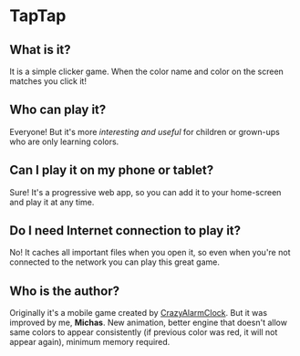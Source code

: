 # TapTap

## What is it?
It is a simple clicker game. When the color name and color on the screen matches you click it!

## Who can play it?
Everyone! But it's more *interesting and useful* for children or grown-ups who are only learning colors.

## Can I play it on my phone or tablet?
Sure! It's a progressive web app, so you can add it to your home-screen and play it at any time.

## Do I need Internet connection to play it?
No! It caches all important files when you open it, so even when you're not connected to the network you can play this great game.

## Who is the author?
Originally it's a mobile game created by [CrazyAlarmClock](https://github.com/CrazyAlarmClock). But it was improved by me, **Michas**. New animation, better engine that doesn't allow same colors to appear consistently (if previous color was red, it will not appear again), minimum memory required.
